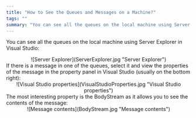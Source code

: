 ```yaml
---
title: "How to See the Queues and Messages on a Machine?"
tags: ""
summary: "You can see all the queues on the local machine using Server Explorer in Visual Studio:"
---
```


You can see all the queues on the local machine using Server Explorer in Visual Studio:

<center>
![Server Explorer](ServerExplorer.jpg "Server Explorer")

</center> If there is a message in one of the queues, select it and view the properties of the message in the property panel in Visual Studio
(usually on the bottom right):

<center>
![Visual Studio properties](VisualStudioProperties.jpg "Visual Studio properties")

</center> The most interesting property is the BodyStream as it allows you to see the contents of the message:

<center>
![Message contents](BodyStream.jpg "Message contents")

</center>



